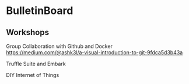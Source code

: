 # BulletinBoard 

## Workshops


Group Collaboration with Github and Docker
https://medium.com/@ashk3l/a-visual-introduction-to-git-9fdca5d3b43a


Truffle Suite and Embark



DIY Internet of Things
